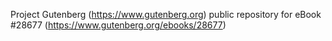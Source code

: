 Project Gutenberg (https://www.gutenberg.org) public repository for eBook #28677 (https://www.gutenberg.org/ebooks/28677)
